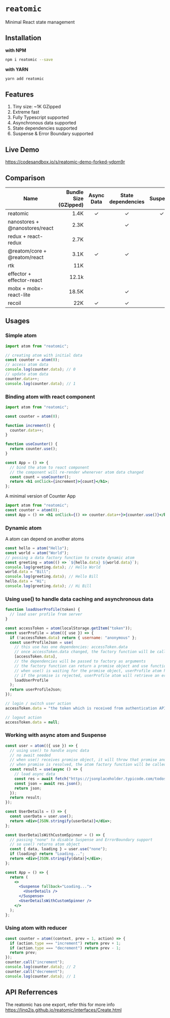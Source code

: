 # `reatomic`

Minimal React state management

## Installation

**with NPM**

```bash
npm i reatomic --save
```

**with YARN**

```bash
yarn add reatomic
```

## Features

1. Tiny size: ~1K GZipped
2. Extreme fast
3. Fully Typescript supported
4. Asynchronous data supported
5. State dependencies supported
6. Suspense & Error Boundary supported

## Live Demo

https://codesandbox.io/s/reatomic-demo-forked-ydpm9r

## Comparison

| Name                           | Bundle Size (GZipped) | Async Data | State dependencies | Suspense | Error Boundary |
| ------------------------------ | --------------------: | :--------: | :----------------: | :------: | :------------: |
| reatomic                       |                  1.4K |     ✓      |         ✓          |    ✓     |       ✓        |
| nanostores + @nanostores/react |                  2.3K |            |         ✓          |          |                |
| redux + react-redux            |                  2.7K |            |                    |          |                |
| @reatom/core + @reatom/react   |                  3.1K |     ✓      |         ✓          |          |                |
| rtk                            |                   11K |            |                    |          |                |
| effector + effector-react      |                 12.1k |            |                    |          |                |
| mobx + mobx-react-lite         |                 18.5K |            |         ✓          |          |                |
| recoil                         |                   22K |     ✓      |         ✓          |          |                |

## Usages

### Simple atom

```jsx
import atom from "reatomic";

// creating atom with initial data
const counter = atom(0);
// access atom data
console.log(counter.data); // 0
// update atom data
counter.data++;
console.log(counter.data); // 1
```

### Binding atom with react component

```jsx
import atom from "reatomic";

const counter = atom(0);

function increment() {
  counter.data++;
}

function useCounter() {
  return counter.use();
}

const App = () => {
  // bind the atom to react component
  // the component will re-render whenerver atom data changed
  const count = useCounter();
  return <h1 onClick={increment}>{count}</h1>;
};
```

A minimal version of Counter App

```jsx
import atom from "reatomic";
const counter = atom(0);
const App = () => <h1 onClick={() => counter.data++}>{counter.use()}</h1>;
```

### Dynamic atom

A atom can depend on another atoms

```js
const hello = atom("Hello");
const world = atom("World");
// possing a data factory function to create dynamic atom
const greeting = atom(() => `${hello.data} ${world.data}`);
console.log(greeting.data); // Hello World
world.data = "Bill";
console.log(greeting.data); // Hello Bill
hello.data = "Hi";
console.log(greeting.data); // Hi Bill
```

### Using use() to handle data caching and asynchronous data

```js
function loadUserProfile(token) {
  // load user profile from server
}

const accessToken = atom(localStorage.getItem("token"));
const userProfile = atom(({ use }) => {
  if (!accessToken.data) return { username: "anonymous" };
  const userProfileJson = use(
    // this use has one dependencies: accessToken.data
    // once accessToken.data changed, the factory function will be called
    [accessToken.data],
    // the dependencies will be passed to factory as arguments
    // the factory function can return a promise object and use function will handle that and return resolved value of the promise object
    // when use() is waiting for the promise object, userProfile atom has loading status (userProfile.loading === true)
    // if the promise is rejected, userProfile atom will retrieve an error (userProfile.error)
    loadUserProfile
  );
  return userProfileJson;
});

// login / switch user action
accessToken.data = "the token which is received from authentication API";

// logout action
accessToken.data = null;
```

### Working with async atom and Suspense

```jsx
const user = atom(({ use }) => {
  // using use() to handle async data
  // no await needed
  // when use() receives promise object, it will throw that promise and the atom object will handle async progress
  // when promise is resolved, the atom factory function will be called again to continue next steps
  const result = use(async () => {
    // load async data
    const res = await fetch("https://jsonplaceholder.typicode.com/todos/1");
    const json = await res.json();
    return json;
  });
  return result;
});

const UserDetails = () => {
  const userData = user.use();
  return <div>{JSON.stringify(userData)}</div>;
};

const UserDetailsWithCustomSpinner = () => {
  // passing "none" to disable Suspense and ErrorBoundary support
  // so use() returns atom object
  const { data, loading } = user.use("none");
  if (loading) return "Loading...";
  return <div>{JSON.stringify(data)}</div>;
};

const App = () => {
  return (
    <>
      <Suspense fallback="Loading...">
        <UserDetails />
      </Suspense>
      <UserDetailsWithCustomSpinner />
    </>
  );
};
```

### Using atom with reducer

```js
const counter = atom((context, prev = 1, action) => {
  if (action.type === "increment") return prev + 1;
  if (action.type === "decrement") return prev - 1;
  return prev;
});
counter.call("increment");
console.log(counter.data); // 2
counter.call("decrement");
console.log(counter.data); // 1
```

## API Referrences

The reatomic has one export, refer this for more info https://linq2js.github.io/reatomic/interfaces/Create.html
